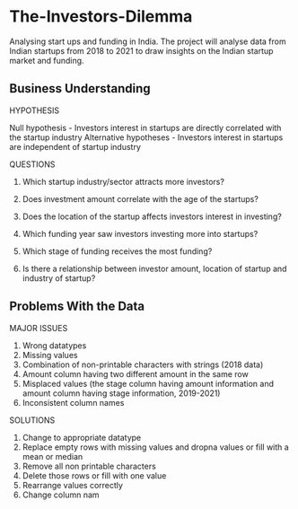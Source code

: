 # The-Investors-Dilemma
Analysing start ups and funding in India.
The project will analyse data from Indian startups from 2018 to 2021 to draw insights on the Indian startup market and funding. 


## Business Understanding

HYPOTHESIS

Null hypothesis - Investors interest in startups are directly correlated with the startup industry
Alternative hypotheses - Investors interest in startups are independent of startup industry

QUESTIONS

1. Which startup industry/sector attracts more investors?
2. Does investment amount correlate with the age of the startups?
3. Does the location of the startup affects investors interest in investing?
4. Which funding year saw investors investing more into startups?
5. Which stage of funding receives the most funding?

6. Is there a relationship between investor amount, location of startup and industry of startup?


## Problems With the Data

MAJOR ISSUES

1. Wrong datatypes
2. Missing values
3. Combination of non-printable characters with strings (2018 data)
4. Amount column having two different amount in the same row
5. Misplaced values (the stage column having amount information and amount column having stage information, 2019-2021)
6. Inconsistent column names


SOLUTIONS

1. Change to appropriate datatype
2. Replace empty rows with missing values and dropna values or fill with a mean or median
3. Remove all non printable characters
4. Delete those rows or fill with one value
5. Rearrange values correctly
6. Change column nam